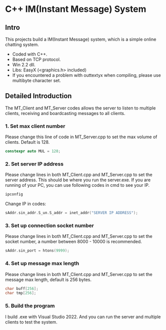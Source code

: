 # C++ IM(Instant Message) System

## Intro
This projects build a IM(Instant Message) system, which is a simple online chatting system.<br>
* Coded with C++.
* Based on TCP protocol.
* Win 2.2 dll.
* Libs:
    EasyX (<graphics.h> included)
* If you encountered a problem with outtextyx when compiling, please use multibyte character set.

## Detailed Introduction
The MT_Client and MT_Server codes allows the server to listen to multiple clients, receiving and boardcasting messages to all clients.

### 1. Set max client number

Please change this line of code in MT_Server.cpp to set the max volume of clients. Default is 128.
```C++
constexpr auto MUL = 128;
```

### 2. Set server IP address

Please change lines in both MT_Client.cpp and MT_Server.cpp to set the server address. This should be where you run the server.exe. If you are running of your PC, you can use following codes in cmd to see your IP.
```cmd
ipconfig
```
Change IP in codes:
```C++
sAddr.sin_addr.S_un.S_addr = inet_addr("SERVER IP ADDRESS");
```

### 3. Set up connection socket number
Please change lines in both MT_Client.cpp and MT_Server.cpp to set the socket number, a number between 8000 - 10000 is recommended.
```C++
sAddr.sin_port = htons(9999);
```

### 4. Set up message max length
Please change lines in both MT_Client.cpp and MT_Server.cpp to set the message max length, default is 256 bytes.
```C++
char buff[256];
char tmp[256];
```

### 5. Build the program
I build .exe with Visual Studio 2022. And you can run the server and multiple clients to test the system.
